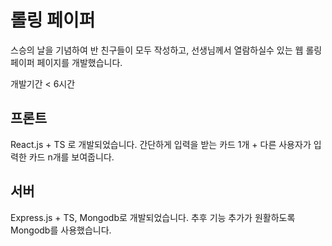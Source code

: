 # 롤링 페이퍼
스승의 날을 기념하여 반 친구들이 모두 작성하고, 선생님께서 열람하실수 있는 웹 롤링페이퍼 페이지를 개발했습니다.

개발기간 < 6시간

## 프론트
React.js + TS 로 개발되었습니다.
간단하게 입력을 받는 카드 1개 + 다른 사용자가 입력한 카드 n개를 보여줍니다.

## 서버
Express.js + TS, Mongodb로 개발되었습니다.
추후 기능 추가가 원활하도록 Mongodb를 사용했습니다.
